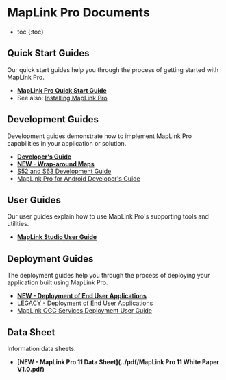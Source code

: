 # MapLink Pro Documents

* toc
{:toc}

## Quick Start Guides

Our quick start guides help you through the process of getting started with MapLink Pro.

- **[MapLink Pro Quick Start Guide](../pdf/MapLink%20Pro%20Quick%20Start%20Guide.pdf)**
- See also: [Installing MapLink Pro](./support/install-and-upgrade.md)

## Development Guides

Development guides demonstrate how to implement MapLink Pro capabilities in your application or solution.

- **[Developer's Guide](../pdf/MapLink%20Developer's%20Guide.pdf)**
- **[NEW - Wrap-around Maps](../features/wrap-around-maps)**
- [S52 and S63 Development Guide](../pdf/MapLink%20S63%20&%20S52%20SDK%20Developers%20Guide.pdf)
- [MapLink Pro for Android Developer's Guide](../pdf/MapLink%20Pro%20for%20Android%20Developer's%20Guide.pdf)

## User Guides
Our user guides explain how to use MapLink Pro's supporting tools and utilities.

- **[MapLink Studio User Guide](../pdf/MapLink%20Studio%20User%20Guide.pdf)**

## Deployment Guides

The deployment guides help you through the process of deploying your application built using MapLink Pro.

- **[NEW - Deployment of End User Applications](./support/deployment-guide)**
- [LEGACY - Deployment of End User Applications](../pdf/MapLink%2011.0%20Deployment%20of%20End%20User%20Applications.pdf)
- [MapLink OGC Services Deployment User Guide](../pdf/MapLink%20OGC%20Services%20Deployment%20User%20Guide.pdf)

## Data Sheet

Information data sheets.

- **[NEW - MapLink Pro 11 Data Sheet](../pdf/MapLink Pro 11 White Paper V1.0.pdf)**

